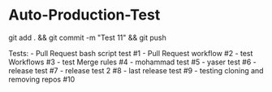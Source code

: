 # Auto-Production-Test

git add . && git commit -m "Test 11" && git push

Tests:
    - Pull Request bash script test #1
    - Pull Request workflow #2
    - test Workflows #3
    - test Merge rules #4
    - mohammad test #5
    - yaser test #6
    - release test #7
    - release test 2 #8
    - last release test #9
    - testing cloning and removing repos #10

